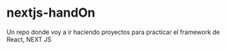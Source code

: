 # nextjs-handOn

Un repo donde voy a ir haciendo proyectos para practicar el framework de React, NEXT JS
